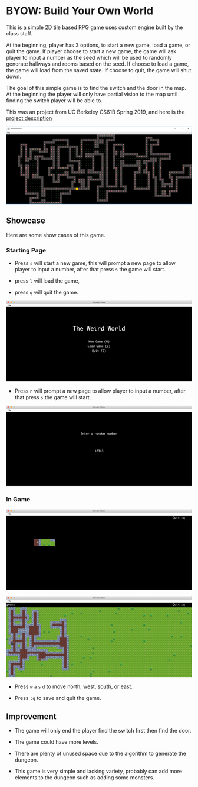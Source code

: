 # BYOW: Build Your Own World

This is a simple 2D tile based RPG game uses custom engine built by the class staff.

At the beginning, player has 3 options, to start a new game, load a game, or quit the game. If player choose to start a new game, the game will ask player to input a number as the seed which will be used to randomly generate hallways and rooms based on the seed. If choose to load a game, the game will load from the saved state. If choose to quit, the game will shut down.

The goal of this simple game is to find the switch and the door in the map. At the beginning the player will only have partial vision to the map until finding the switch player will be able to.

This was an project from UC Berkeley CS61B Spring 2019, and here is the
[project description](https://sp19.datastructur.es/materials/proj/proj3/proj3)

![Project3 example](assets/demo/compliant_world_example.png)



## Showcase

Here are some show cases of this game.

### Starting Page
- Press `s` will start a new game, this will prompt a new page to allow player to input a number, after that press `s` the game will start.

- press `l` will load the game,

- press `q` will quit the game.

![Start page 0](assets/demo/start0.png)

- Press `n` will prompt a new page to allow player to input a number, after that press `s` the game will start.

![Start page 0](assets/demo/start1.png)

### In Game

![Start page 0](assets/demo/ingame1.png)

![Start page 0](assets/demo/ingame0.png)

- Press `w` `a` `s` `d` to move north, west, south, or east.

- Press `:q` to save and quit the game.


## Improvement

- The game will only end the player find the switch first then find the door.

- The game could have more levels.

- There are plenty of unused space due to the algorithm to generate the dungeon.

- This game is very simple and lacking variety, probably can add more elements to the dungeon such as adding some monsters. 
